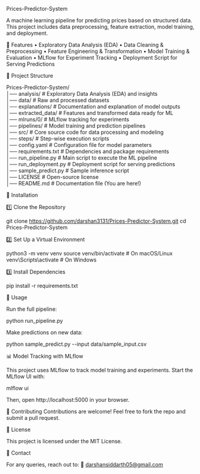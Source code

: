 
Prices-Predictor-System

A machine learning pipeline for predicting prices based on structured data. This project includes data preprocessing, feature extraction, model training, and deployment.

📌 Features
	•	Exploratory Data Analysis (EDA)
	•	Data Cleaning & Preprocessing
	•	Feature Engineering & Transformation
	•	Model Training & Evaluation
	•	MLflow for Experiment Tracking
	•	Deployment Script for Serving Predictions

📂 Project Structure

Prices-Predictor-System/  
│── analysis/             # Exploratory Data Analysis (EDA) and insights  
│── data/                 # Raw and processed datasets  
│── explanations/         # Documentation and explanation of model outputs  
│── extracted_data/       # Features and transformed data ready for ML  
│── mlruns/0/             # MLflow tracking for experiments  
│── pipelines/            # Model training and prediction pipelines  
│── src/                  # Core source code for data processing and modeling  
│── steps/                # Step-wise execution scripts  
│── config.yaml           # Configuration file for model parameters  
│── requirements.txt      # Dependencies and package requirements  
│── run_pipeline.py       # Main script to execute the ML pipeline  
│── run_deployment.py     # Deployment script for serving predictions  
│── sample_predict.py     # Sample inference script  
│── LICENSE               # Open-source license  
│── README.md             # Documentation file (You are here!)  

🚀 Installation

1️⃣ Clone the Repository

git clone https://github.com/darshan3131/Prices-Predictor-System.git
cd Prices-Predictor-System

2️⃣ Set Up a Virtual Environment

python3 -m venv venv
source venv/bin/activate  # On macOS/Linux
venv\Scripts\activate     # On Windows

3️⃣ Install Dependencies

pip install -r requirements.txt

🎯 Usage

Run the full pipeline:

python run_pipeline.py

Make predictions on new data:

python sample_predict.py --input data/sample_input.csv

📊 Model Tracking with MLflow

This project uses MLflow to track model training and experiments.
Start the MLflow UI with:

mlflow ui

Then, open http://localhost:5000 in your browser.

🤝 Contributing
Contributions are welcome! Feel free to fork the repo and submit a pull request.

📝 License

This project is licensed under the MIT License.

📩 Contact

For any queries, reach out to:
📧 darshansiddarth05@gmail.com

